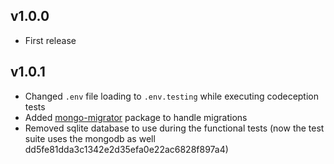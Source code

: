 ## v1.0.0

- First release

## v1.0.1

- Changed `.env` file loading to `.env.testing` while executing codeception tests
- Added [mongo-migrator](https://github.com/sokil/php-mongo-migrator) package to handle migrations
- Removed sqlite database to use during the functional tests (now the test suite uses the mongodb as well dd5fe81dda3c1342e2d35efa0e22ac6828f897a4)

